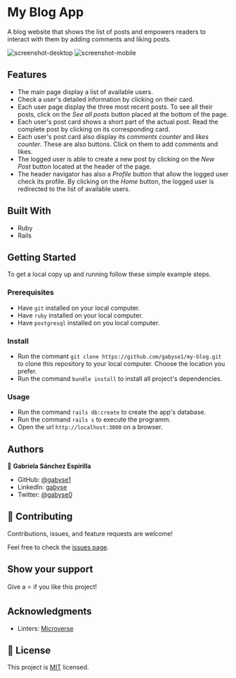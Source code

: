 # My Blog App
A blog website that shows the list of posts and empowers readers to interact with them by adding comments and liking posts.

![screenshot-desktop]('./mb-screenshot-desktop.png')
![screenshot-mobile]('./mb-screenshot-mobile.png')


## Features

- The main page display a list of available users.
- Check a user's detailed information by clicking on their card.
- Each user page display the three most recent posts. To see all their posts, click on the *See all posts* button placed at the bottom of the page.
- Each user's post card shows a short part of the actual post. Read the complete post by clicking on its corresponding card.
- Each user's post card also display its *comments counter* and *likes counter*. These are also buttons. Click on them to add comments and likes.
- The logged user is able to create a new post by clicking on the *New Post* button located at the header of the page.
- The header navigator has also a *Profile* button that allow the logged user check its profile. By clicking on the *Home* button, the logged user is redirected to the list of available users. 


## Built With

- Ruby
- Rails


## Getting Started


To get a local copy up and running follow these simple example steps.

### Prerequisites

- Have `git` installed on your local computer.
- Have `ruby` installed on your local computer.
- Have `postgresql` installed on you local computer.

### Install

- Run the commant `git clone https://github.com/gabyse1/my-blog.git` to clone this repository to your local computer. Choose the location you prefer.
- Run the command `bundle install` to install all project's dependencies.

### Usage

- Run the command `rails db:create` to create the app's database.
- Run the command `rails s` to execute the programm.
- Open the url `http://localhost:3000` on a browser.


## Authors

👤 **Gabriela Sánchez Espirilla**

- GitHub: [@gabyse1](https://github.com/gabyse1)
- LinkedIn: [gabyse](https://www.linkedin.com/in/gabyse/)
- Twitter: [@gabyse0](https://twitter.com/gabyse0)


## 🤝 Contributing

Contributions, issues, and feature requests are welcome!

Feel free to check the [issues page](../../issues/).


## Show your support

Give a ⭐️ if you like this project!


## Acknowledgments

- Linters: [Microverse](https://github.com/microverseinc/linters-config)


## 📝 License

This project is [MIT](./LICENSE) licensed.

